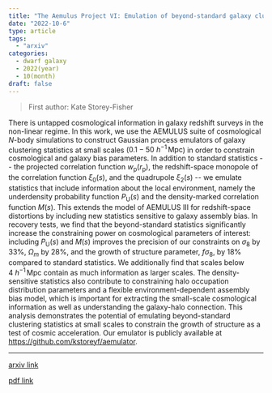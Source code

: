 ```yaml
---
title: "The Aemulus Project VI: Emulation of beyond-standard galaxy clustering statistics to improve cosmological constraints"
date: "2022-10-6"
type: article
tags:
  - "arxiv"
categories:
  - dwarf galaxy
  - 2022(year)
  - 10(month)
draft: false
---
```

> First author: Kate Storey-Fisher

 There is untapped cosmological information in galaxy redshift surveys in the
non-linear regime. In this work, we use the AEMULUS suite of cosmological
$N$-body simulations to construct Gaussian process emulators of galaxy
clustering statistics at small scales ($0.1-50 \: h^{-1}\,\mathrm{Mpc}$) in
order to constrain cosmological and galaxy bias parameters. In addition to
standard statistics -- the projected correlation function
$w_\mathrm{p}(r_\mathrm{p})$, the redshift-space monopole of the correlation
function $\xi_0(s)$, and the quadrupole $\xi_2(s)$ -- we emulate statistics
that include information about the local environment, namely the underdensity
probability function $P_\mathrm{U}(s)$ and the density-marked correlation
function $M(s)$. This extends the model of AEMULUS III for redshift-space
distortions by including new statistics sensitive to galaxy assembly bias. In
recovery tests, we find that the beyond-standard statistics significantly
increase the constraining power on cosmological parameters of interest:
including $P_\mathrm{U}(s)$ and $M(s)$ improves the precision of our
constraints on $\sigma_8$ by 33%, $\Omega_m$ by 28%, and the growth of
structure parameter, $f \sigma_8$, by 18% compared to standard statistics. We
additionally find that scales below $4 \: h^{-1}\,\mathrm{Mpc}$ contain as much
information as larger scales. The density-sensitive statistics also contribute
to constraining halo occupation distribution parameters and a flexible
environment-dependent assembly bias model, which is important for extracting
the small-scale cosmological information as well as understanding the
galaxy-halo connection. This analysis demonstrates the potential of emulating
beyond-standard clustering statistics at small scales to constrain the growth
of structure as a test of cosmic acceleration. Our emulator is publicly
available at https://github.com/kstoreyf/aemulator.

---
[arxiv link](http://arxiv.org/abs/2210.03203v1)

[pdf link](http://arxiv.org/pdf/2210.03203v1)